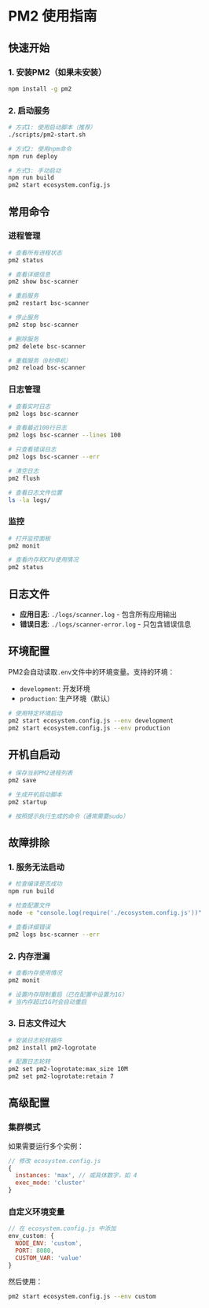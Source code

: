 # PM2 使用指南

## 快速开始

### 1. 安装PM2（如果未安装）
```bash
npm install -g pm2
```

### 2. 启动服务
```bash
# 方式1: 使用启动脚本（推荐）
./scripts/pm2-start.sh

# 方式2: 使用npm命令
npm run deploy

# 方式3: 手动启动
npm run build
pm2 start ecosystem.config.js
```

## 常用命令

### 进程管理
```bash
# 查看所有进程状态
pm2 status

# 查看详细信息
pm2 show bsc-scanner

# 重启服务
pm2 restart bsc-scanner

# 停止服务
pm2 stop bsc-scanner

# 删除服务
pm2 delete bsc-scanner

# 重载服务（0秒停机）
pm2 reload bsc-scanner
```

### 日志管理
```bash
# 查看实时日志
pm2 logs bsc-scanner

# 查看最近100行日志
pm2 logs bsc-scanner --lines 100

# 只查看错误日志
pm2 logs bsc-scanner --err

# 清空日志
pm2 flush

# 查看日志文件位置
ls -la logs/
```

### 监控
```bash
# 打开监控面板
pm2 monit

# 查看内存和CPU使用情况
pm2 status
```

## 日志文件

- **应用日志**: `./logs/scanner.log` - 包含所有应用输出
- **错误日志**: `./logs/scanner-error.log` - 只包含错误信息

## 环境配置

PM2会自动读取`.env`文件中的环境变量。支持的环境：

- `development`: 开发环境
- `production`: 生产环境（默认）

```bash
# 使用特定环境启动
pm2 start ecosystem.config.js --env development
pm2 start ecosystem.config.js --env production
```

## 开机自启动

```bash
# 保存当前PM2进程列表
pm2 save

# 生成开机启动脚本
pm2 startup

# 按照提示执行生成的命令（通常需要sudo）
```

## 故障排除

### 1. 服务无法启动
```bash
# 检查编译是否成功
npm run build

# 检查配置文件
node -e "console.log(require('./ecosystem.config.js'))"

# 查看详细错误
pm2 logs bsc-scanner --err
```

### 2. 内存泄漏
```bash
# 查看内存使用情况
pm2 monit

# 设置内存限制重启（已在配置中设置为1G）
# 当内存超过1G时会自动重启
```

### 3. 日志文件过大
```bash
# 安装日志轮转插件
pm2 install pm2-logrotate

# 配置日志轮转
pm2 set pm2-logrotate:max_size 10M
pm2 set pm2-logrotate:retain 7
```

## 高级配置

### 集群模式
如果需要运行多个实例：

```javascript
// 修改 ecosystem.config.js
{
  instances: 'max', // 或具体数字，如 4
  exec_mode: 'cluster'
}
```

### 自定义环境变量
```javascript
// 在 ecosystem.config.js 中添加
env_custom: {
  NODE_ENV: 'custom',
  PORT: 8080,
  CUSTOM_VAR: 'value'
}
```

然后使用：
```bash
pm2 start ecosystem.config.js --env custom
```
